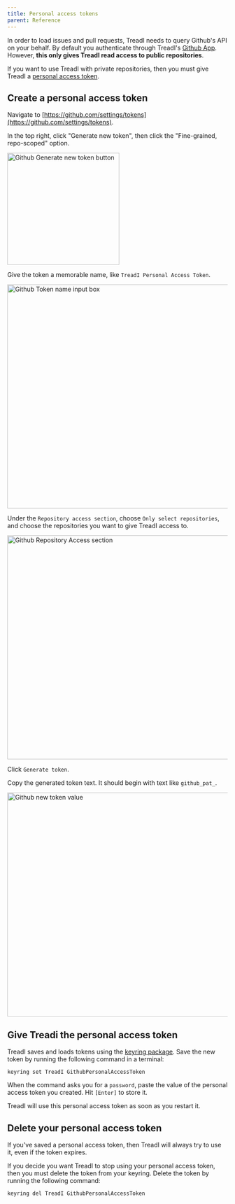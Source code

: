 ```yaml
---
title: Personal access tokens
parent: Reference
---
```


In order to load issues and pull requests, TreadI needs to query Github's API on your behalf.
By default you authenticate through TreadI's [Github App](https://docs.github.com/en/apps/overview).
However, **this only gives TreadI read access to public repositories**.

If you want to use TreadI with private repositories, then you must give TreadI a [personal access token](https://docs.github.com/en/authentication/keeping-your-account-and-data-secure/managing-your-personal-access-tokens).

## Create a personal access token

Navigate to [https://github.com/settings/tokens](https://github.com/settings/tokens).

In the top right, click "Generate new token", then click the "Fine-grained, repo-scoped" option.

<img src="{{site.baseurl}}/images/generate-new-token.png" alt="Github Generate new token button" width="256"/>

Give the token a memorable name, like `TreadI Personal Access Token`.

<img src="{{site.baseurl}}/images/new-token-name.png" alt="Github Token name input box" width="512"/>

Under the `Repository access section`, choose `Only select repositories`, and choose the repositories you want to give TreadI access to.

<img src="{{site.baseurl}}/images/new-token-only-select-repositories.png" alt="Github Repository Access section" width="512"/>

Click `Generate token`.

Copy the generated token text.
It should begin with text like `github_pat_`.

<img src="{{site.baseurl}}/images/new-token-value.png" alt="Github new token value" width="512"/>

## Give Treadi the personal access token

TreadI saves and loads tokens using the [keyring package](https://pypi.org/project/keyring/).
Save the new token by running the following command in a terminal:

```
keyring set TreadI GithubPersonalAccessToken
```

When the command asks you for a `password`, paste the value of the personal access token you created.
Hit `[Enter]` to store it.

TreadI will use this personal access token as soon as you restart it.

## Delete your personal access token

If you've saved a personal access token, then TreadI will always try to use it, even if the token expires.

If you decide you want TreadI to stop using your personal access token, then you must delete the token from your keyring.
Delete the token by running the following command:

```
keyring del TreadI GithubPersonalAccessToken
```
